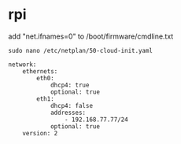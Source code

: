 # rpi

add "net.ifnames=0" to /boot/firmware/cmdline.txt

```sudo nano /etc/netplan/50-cloud-init.yaml```
    

    network:
        ethernets:
            eth0:
                dhcp4: true
                optional: true
            eth1:
                dhcp4: false
                addresses: 
                    - 192.168.77.77/24
                optional: true
        version: 2
